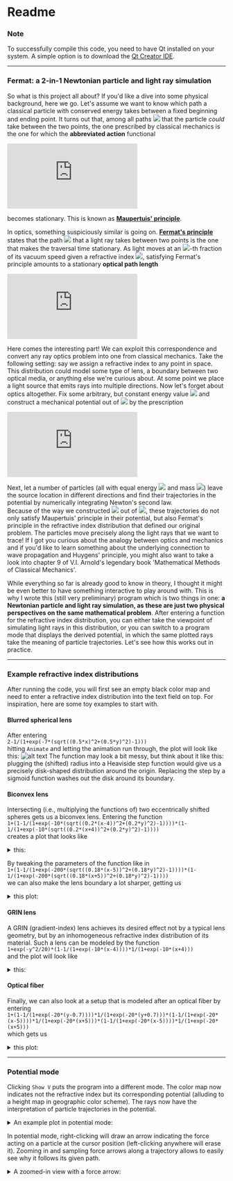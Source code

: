# Readme
### Note
To successfully compile this code, you need to have Qt installed on your system. A simple option is to download the [Qt Creator IDE](https://www.qt.io/product/development-tools).

---

### Fermat: a 2-in-1 Newtonian particle and light ray simulation
So what is this project all about? If you'd like a dive into some physical background, here we go. Let's assume we want to know which path a classical particle with conserved energy takes between a fixed beginning and ending point. It turns out that, among all paths <img src="https://latex.codecogs.com/svg.latex?\Gamma" /> that the particle _could_ take between the two points, the one prescribed by classical mechanics is the one for which the __abbreviated action__ functional

![equation](https://latex.codecogs.com/svg.latex?%5Cint_%5CGamma%20%5Cvec%7Bp%7D%28%5Cvec%7Bx%7D%29%5Cmathrm%7Bd%7D%5Cvec%7Bs%7D%20%3D%20%5Cint_%5CGamma%20%5Csqrt%7B2m%28E-V%28%5Cvec%7Bx%7D%29%29%7D%20%5C%2C%20%5Cmathrm%7Bd%7Ds)

becomes stationary. This is known as [__Maupertuis' principle__](https://en.wikipedia.org/wiki/Maupertuis%27s_principle).


In optics, something suspiciously similar is going on. [__Fermat's principle__](https://en.wikipedia.org/wiki/Fermat%27s_principle) states that the path <img src="https://latex.codecogs.com/svg.latex?\Gamma" /> that a light ray takes between two points is the one that makes the traversal time stationary. As light moves at an <img src="https://latex.codecogs.com/svg.latex?n"/>-th fraction of its vacuum speed given a refractive index <img src="https://latex.codecogs.com/svg.latex?n"/>, satisfying Fermat's principle amounts to a stationary __optical path length__

![equation](https://latex.codecogs.com/svg.latex?%5Cint_%5CGamma%20n%28%5Cvec%7Bx%7D%29%5C%2C%5Cmathrm%7Bd%7Ds)

Here comes the interesting part! We can exploit this correspondence and convert any ray optics problem into one from classical mechanics. Take the following setting: say we assign a refractive index to any point in space. This distribution could model some type of lens, a boundary between two optical media, or anything else we're curious about. At some point we place a light source that emits rays into multiple directions. Now let's forget about optics altogether. Fix some arbitrary, but constant energy value <img src="https://latex.codecogs.com/svg.latex?E" /> and construct a mechanical potential out of <img src="https://latex.codecogs.com/svg.latex?n" /> by the prescription

![equation](https://latex.codecogs.com/svg.latex?V%28%5Cvec%7Bx%7D%29%20%3D%20E%20-%20%5Cfrac%7Bn%28%5Cvec%7Bx%7D%29%5E2%7D%7B2m%7D)

Next, let a number of particles (all with equal energy <img src="https://latex.codecogs.com/svg.latex?E" /> and mass <img src="https://latex.codecogs.com/svg.latex?m" />) leave the source location in different directions and find their trajectories in the potential by numerically integrating Newton's second law.\
Because of the way we constructed <img src="https://latex.codecogs.com/svg.latex?V" /> out of <img src="https://latex.codecogs.com/svg.latex?n" />, these trajectories do not only satisfy Maupertuis' principle in their potential, but also Fermat's principle in the refractive index distribution that defined our original problem. The particles move precisely along the light rays that we want to trace! If I got you curious about the analogy between optics and mechanics and if you'd like to learn something about the underlying connection to wave propagation and Huygens' principle, you might also want to take a look into chapter 9 of V.I. Arnold's legendary book 'Mathematical Methods of Classical Mechanics'.

While everything so far is already good to know in theory, I thought it might be even better to have something interactive to play around with. This is why I wrote this (still very preliminary) program which is two things in one: __a Newtonian particle and light ray simulation, as these are just two physical perspectives on the same mathematical problem__. After entering a function for the refractive index distribution, you can either take the viewpoint of simulating light rays in this distribution, or you can switch to a program mode that displays the derived potential, in which the same plotted rays take the meaning of particle trajectories. Let's see how this works out in practice.

---

### Example refractive index distributions

After running the code, you will first see an empty black color map and need to enter a refractive index distribution into the text field on top. For inspiration, here are some toy examples to start with.

#### Blurred spherical lens
After entering\
`2-1/(1+exp(-7*(sqrt((0.5*x)^2+(0.5*y)^2)-1)))`\
hitting `Animate` and letting the animation run through, the plot will look like this:
![alt text](https://user-images.githubusercontent.com/69654234/90677896-4a535580-e25e-11ea-982b-209687034c54.png)
The function may look a bit messy, but think about it like this: plugging the (shifted) radius into a Heaviside step function would give us a precisely disk-shaped distribution around the origin. Replacing the step by a sigmoid function washes out the disk around its boundary.

#### Biconvex lens
Intersecting (i.e., multiplying the functions of) two eccentrically shifted spheres gets us a biconvex lens. Entering the function\
`1+(1-1/(1+exp(-10*(sqrt((0.2*(x-4))^2+(0.2*y)^2)-1))))*(1-1/(1+exp(-10*(sqrt((0.2*(x+4))^2+(0.2*y)^2)-1))))`\
creates a plot that looks like

<details>
  <summary> this: </summary>
  
  ![alt text](https://user-images.githubusercontent.com/69654234/90679682-d1093200-e260-11ea-9163-5c349c58d6e0.png)
  
</details>

By tweaking the parameters of the function like in\
`1+(1-1/(1+exp(-200*(sqrt((0.18*(x-5))^2+(0.18*y)^2)-1))))*(1-1/(1+exp(-200*(sqrt((0.18*(x+5))^2+(0.18*y)^2)-1))))`\
we can also make the lens boundary a lot sharper, getting us

<details>
  <summary> this plot: </summary>
  
  ![alt text](https://user-images.githubusercontent.com/69654234/90680986-fa2ac200-e262-11ea-9429-8c506d9b35f7.png)
  
</details>

#### GRIN lens
A GRIN (gradient-index) lens achieves its desired effect not by a typical lens geometry, but by an inhomogeneous refractive index distribution of its material. Such a lens can be modeled by the function\
`1+exp(-y^2/20)*(1-1/(1+exp(-10*(x-4))))*1/(1+exp(-10*(x+4)))`\
and the plot will look like

<details>
  <summary> this: </summary>
  
  ![alt text](https://user-images.githubusercontent.com/69654234/90680369-095d4000-e262-11ea-93d9-c6cea62d8fca.png)
  
</details>

#### Optical fiber
Finally, we can also look at a setup that is modeled after an optical fiber by entering\
`1+(1-1/(1+exp(-20*(y-0.7))))*1/(1+exp(-20*(y+0.7)))*(1-1/(1+exp(-20*(x-5))))*1/(1+exp(-20*(x+5)))*(1-1/(1+exp(-20*(x-5))))*1/(1+exp(-20*(x+5)))`\
which gets us

<details>
  <summary> this plot: </summary>
  
  ![alt text](https://user-images.githubusercontent.com/69654234/90681517-d9af3780-e263-11ea-9744-4bd08e712152.png)
  
</details>

---

### Potential mode
Clicking `Show V` puts the program into a different mode. The color map now indicates not the refractive index but its corresponding potential (alluding to a height map in geographic color scheme). The rays now have the interpretation of particle trajectories in the potential.
<details>
  <summary> An example plot in potential mode: </summary>
  
  ![alt text](https://user-images.githubusercontent.com/69654234/90696546-be045b00-e27c-11ea-83c6-ae04766d2bd3.png)
  
</details>

In potential mode, right-clicking will draw an arrow indicating the force acting on a particle at the cursor position (left-clicking anywhere will erase it). Zooming in and sampling force arrows along a trajectory allows to easily see why it follows its given path.

<details>
  <summary> A zoomed-in view with a force arrow: </summary>
  
  ![alt text](https://user-images.githubusercontent.com/69654234/90696569-cb214a00-e27c-11ea-95f5-8c82e8bb87e8.png)
  
</details>
